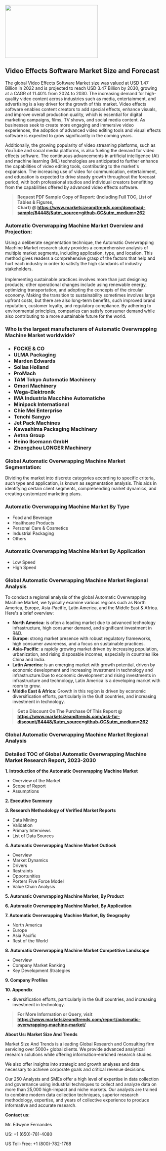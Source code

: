 <p><img class="alignnone size-medium wp-image-20088" src="https://ffe5etoiles.com/wp-content/uploads/2024/12/MST1-300x171.png" alt="" width="300" height="171" /></p><h2>Video Effects Software Market Size and Forecast</h2><p>The global Video Effects Software Market size was valued at USD 1.47 Billion in 2022 and is projected to reach USD 3.47 Billion by 2030, growing at a CAGR of 11.40% from 2024 to 2030. The increasing demand for high-quality video content across industries such as media, entertainment, and advertising is a key driver for the growth of this market. Video effects software enables content creators to add special effects, enhance visuals, and improve overall production quality, which is essential for digital marketing campaigns, films, TV shows, and social media content. As businesses seek to create more engaging and immersive video experiences, the adoption of advanced video editing tools and visual effects software is expected to grow significantly in the coming years.</p><p>Additionally, the growing popularity of video streaming platforms, such as YouTube and social media platforms, is also fueling the demand for video effects software. The continuous advancements in artificial intelligence (AI) and machine learning (ML) technologies are anticipated to further enhance the capabilities of video editing tools, contributing to the market's expansion. The increasing use of video for communication, entertainment, and education is expected to drive steady growth throughout the forecast period, with both professional studios and individual creators benefitting from the capabilities offered by advanced video effects software.</p></p><blockquote id="" class=""><strong>Request PDF Sample Copy of Report: (Including Full TOC, List of Tables &amp; Figures, Chart)&nbsp;@&nbsp;<strong><a href="https://www.marketsizeandtrends.com/download-sample/84448/&utm_source=github-GC&utm_medium=262" target="_blank">https://www.marketsizeandtrends.com/download-sample/84448/&utm_source=github-GC&utm_medium=262</a></strong></strong></blockquote><h3 id="" class="">Automatic Overwrapping Machine Market&nbsp;Overview and Projection:</h3><p id="" class="">Using a deliberate segmentation technique, the Automatic Overwrapping Machine Market research study provides a comprehensive analysis of multiple market segments, including application, type, and location. This method gives readers a comprehensive grasp of the factors that help and hurt each industry in order to satisfy the high standards of industry stakeholders. <br /> <br />Implementing sustainable practices involves more than just designing products; other operational changes include using renewable energy, optimizing transportation, and adopting the concepts of the circular economy. Making the transition to sustainability sometimes involves large upfront costs, but there are also long-term benefits, such improved brand reputation, customer loyalty, and regulatory compliance. By adhering to environmental principles, companies can satisfy consumer demand while also contributing to a more sustainable future for the world.</p><h3 id="" class="">Who is the largest manufacturers of&nbsp;Automatic Overwrapping Machine Market worldwide?</h3><h3 class=""><p><ul><li>FOCKE & CO </li><li> ULMA Packaging </li><li> Marden Edwards </li><li> Sollas Holland </li><li> ProMach </li><li> TAM Tokyo Automatic Machinery </li><li> Omori Machinery </li><li> Wega-Elektronik </li><li> IMA Industria Macchine Automatiche </li><li> Minipack International </li><li> Chie Mei Enterprise </li><li> Tenchi Sangyo </li><li> Jet Pack Machines </li><li> Kawashima Packaging Machinery </li><li> Aetna Group </li><li> Heino Ilsemann GmbH </li><li> Zhengzhou LONGER Machinery</li></ul></p></h3><h3 id="" class="">Global&nbsp;Automatic Overwrapping Machine Market Segmentation:</h3><p id="" class="">Dividing the market into discrete categories according to specific criteria, such type and application, is known as segmentation analysis. This aids in identifying certain client segments, comprehending market dynamics, and creating customized marketing plans.</p><h3 id="" class="">Automatic Overwrapping Machine Market&nbsp;By Type</h3><p><p><ul><li>Food and Beverage </li><li> Healthcare Products </li><li> Personal Care & Cosmetics </li><li> Industrial Packaging </li><li> Others</p></li></ul></p></p><h3 id="" class="">Automatic Overwrapping Machine Market&nbsp;By Application</h3><p class=""><p><ul><li>Low Speed </li><li> High Speed</li></ul></p></p><h3 id="" class="">Global Automatic Overwrapping Machine Market Regional Analysis</h3><p id="" class="">To conduct a regional analysis of the global Automatic Overwrapping Machine Market, we typically examine various regions such as North America, Europe, Asia-Pacific, Latin America, and the Middle East &amp; Africa. Here's a brief overview:</p><ul><li><strong>North America</strong>: is often a leading market due to advanced technology infrastructure, high consumer demand, and significant investment in R&amp;D.</li><li><strong>Europe</strong>: strong market presence with robust regulatory frameworks, high consumer awareness, and a focus on sustainable practices.</li><li><strong>Asia-Pacific</strong>: a rapidly growing market driven by increasing population, urbanization, and rising disposable incomes, especially in countries like China and India.</li><li><strong>Latin America</strong>: is an emerging market with growth potential, driven by economic development and increasing investment in technology and infrastructure.Due to economic development and rising investments in infrastructure and technology, Latin America is a developing market with room to grow.</li><li><strong>Middle East &amp; Africa</strong>: Growth in this region is driven by economic diversification efforts, particularly in the Gulf countries, and increasing investment in technology.</li></ul><blockquote id="" class=""><strong>Get a Discount On The Purchase Of This Report @ <strong><a href="https://www.marketsizeandtrends.com/ask-for-discount/84448/&utm_source=github-GC&utm_medium=262" target="_blank">https://www.marketsizeandtrends.com/ask-for-discount/84448/&utm_source=github-GC&utm_medium=262</a></strong></strong></blockquote><h3 id="" class="">Global Automatic Overwrapping Machine Market Regional Analysis</h3><h3 id="" class="">Detailed TOC of Global Automatic Overwrapping Machine Market Research Report, 2023-2030</h3><p id="" class=""><strong>1. Introduction of the Automatic Overwrapping Machine Market</strong></p><ul><li>Overview of the Market</li><li>Scope of Report</li><li>Assumptions</li></ul><p id="" class=""><strong>2. Executive Summary</strong></p><p id="" class=""><strong>3. Research Methodology of Verified Market Reports</strong></p><ul><li>Data Mining</li><li>Validation</li><li>Primary Interviews</li><li>List of Data Sources</li></ul><p id="" class=""><strong>4. Automatic Overwrapping Machine Market Outlook</strong></p><ul><li>Overview</li><li>Market Dynamics</li><li>Drivers</li><li>Restraints</li><li>Opportunities</li><li>Porters Five Force Model</li><li>Value Chain Analysis</li></ul><p id="" class=""><strong>5. Automatic Overwrapping Machine Market, By Product</strong></p><p id="" class=""><strong>6. Automatic Overwrapping Machine Market, By Application</strong></p><p id="" class=""><strong>7. Automatic Overwrapping Machine Market, By Geography</strong></p><ul><li>North America</li><li>Europe</li><li>Asia Pacific</li><li>Rest of the World</li></ul><p id="" class=""><strong>8. Automatic Overwrapping Machine Market Competitive Landscape</strong></p><ul><li>Overview</li><li>Company Market Ranking</li><li>Key Development Strategies</li></ul><p id="" class=""><strong>9. Company Profiles</strong></p><p id="" class=""><strong>10. Appendix</strong></p><ul><li>diversification efforts, particularly in the Gulf countries, and increasing investment in technology.</li></ul><blockquote id="" class=""><strong>For More Information or Query, visit <strong><strong><a href="https://www.marketsizeandtrends.com/report/automatic-overwrapping-machine-market/" target="_blank">https://www.marketsizeandtrends.com/report/automatic-overwrapping-machine-market/</a></strong></strong></strong></blockquote><p id="" class=""><strong>About Us: Market Size And Trends</strong></p><p id="" class="">Market Size And Trends is a leading Global Research and Consulting firm servicing over 5000+ global clients. We provide advanced analytical research solutions while offering information-enriched research studies.</p><p id="" class="">We also offer insights into strategic and growth analyses and data necessary to achieve corporate goals and critical revenue decisions.</p><p id="" class="">Our 250 Analysts and SMEs offer a high level of expertise in data collection and governance using industrial techniques to collect and analyze data on more than 25,000 high-impact and niche markets. Our analysts are trained to combine modern data collection techniques, superior research methodology, expertise, and years of collective experience to produce informative and accurate research.</p><p id="" class=""><strong>Contact us:</strong></p><p id="" class="">Mr. Edwyne Fernandes</p><p id="" class="">US: +1 (650)-781-4080</p><p id="" class="">US Toll-Free: +1 (800)-782-1768</p>
